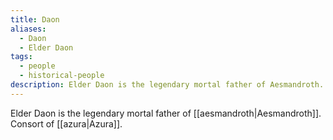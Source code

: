 ```yaml
---
title: Daon
aliases:
  - Daon
  - Elder Daon
tags:
  - people
  - historical-people
description: Elder Daon is the legendary mortal father of Aesmandroth.
---
```

Elder Daon is the legendary mortal father of [[aesmandroth|Aesmandroth]]. Consort of [[azura|Azura]].